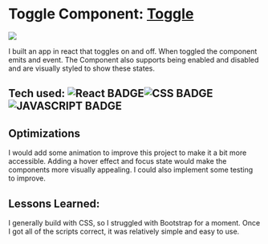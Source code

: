 # Toggle Component: <a href="#" target="_blank">Toggle</a>
<a href="#" target="_blank"><img src="https://media.giphy.com/media/GMTKszPT82nDXkFTlj/giphy.gif" /></a>


I built an app in react that toggles on and off. When toggled the component emits and event. The Component also supports being enabled and disabled and are visually styled to show these states.

## Tech used: ![React BADGE](https://img.shields.io/static/v1?label=|&message=React&color=23555f&style=plastic&logo=React)![CSS BADGE](https://img.shields.io/static/v1?label=|&message=CSS3&color=285f65&style=plastic&logo=css3)![JAVASCRIPT BADGE](https://img.shields.io/static/v1?label=|&message=JAVASCRIPT&color=3c7f5d&style=plastic&logo=javascript)

 

## Optimizations

I would add some animation to improve this project to make it a bit more accessible. Adding a hover effect and focus state would make the components more visually appealing. I could also implement some testing to improve.
## Lessons Learned:
I generally build with CSS, so I struggled with Bootstrap for a moment. Once I got all of the scripts correct, it was relatively simple and easy to use. 
